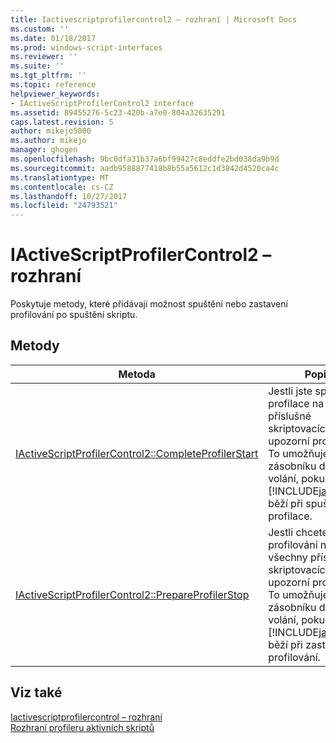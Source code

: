```yaml
---
title: Iactivescriptprofilercontrol2 – rozhraní | Microsoft Docs
ms.custom: ''
ms.date: 01/18/2017
ms.prod: windows-script-interfaces
ms.reviewer: ''
ms.suite: ''
ms.tgt_pltfrm: ''
ms.topic: reference
helpviewer_keywords:
- IActiveScriptProfilerControl2 interface
ms.assetid: 89455276-5c23-420b-a7e0-804a32635291
caps.latest.revision: 5
author: mikejo5000
ms.author: mikejo
manager: ghogen
ms.openlocfilehash: 9bc0dfa31b37a6bf99427c8eddfe2bd038da9b9d
ms.sourcegitcommit: aadb9588877418b8b55a5612c1d3842d4520ca4c
ms.translationtype: MT
ms.contentlocale: cs-CZ
ms.lasthandoff: 10/27/2017
ms.locfileid: "24793521"
---
```

# <a name="iactivescriptprofilercontrol2-interface"></a>IActiveScriptProfilerControl2 – rozhraní
Poskytuje metody, které přidávají možnost spuštění nebo zastavení profilování po spuštění skriptu.  
  
## <a name="methods"></a>Metody  
  
|Metoda|Popis|  
|------------|-----------------|  
|[IActiveScriptProfilerControl2::CompleteProfilerStart](../../winscript/reference/iactivescriptprofilercontrol2-completeprofilerstart.md)|Jestli jste spustili profilace na všechny příslušné skriptovacích strojů upozorní profileru. To umožňuje získat zásobníku dokončení volání, pokud [!INCLUDE[javascript](../../javascript/includes/javascript-md.md)] běží při spuštění profilace.|  
|[IActiveScriptProfilerControl2::PrepareProfilerStop](../../winscript/reference/iactivescriptprofilercontrol2-prepareprofilerstop.md)|Jestli chcete zastavit profilování na všechny příslušné skriptovacích strojů upozorní profileru. To umožňuje získat zásobníku dokončení volání, pokud [!INCLUDE[javascript](../../javascript/includes/javascript-md.md)] běží při zastavení profilování.|  
  
## <a name="see-also"></a>Viz také  
 [Iactivescriptprofilercontrol – rozhraní](../../winscript/reference/iactivescriptprofilercontrol-interface.md)   
 [Rozhraní profileru aktivních skriptů](../../winscript/reference/active-script-profiler-interfaces.md)